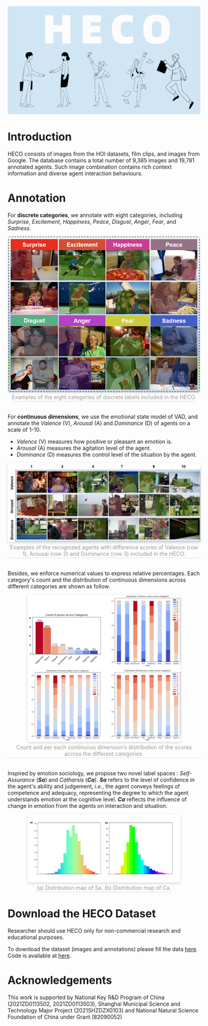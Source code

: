 <!-- # <center>Homepage for Human Emotion in COntext</center> -->

![图片](images/heco.png)
# Introduction
HECO consists of images from the HOI datasets, film clips, and images from Google. The database contains a total number of 9,385 images and 19,781 annotated agents. Such image combination contains rich context information and diverse agent interaction behaviours. 

# Annotation
For **discrete categories**, we annotate with eight categories, including *Surprise*, *Excitement*, *Happiness*, *Peace*, *Disgust*, *Anger*, *Fear*, and *Sadness*.



<center>
<img style="width: 500px; border-radius: 0.3125em;
box-shadow: 0 2px 4px 0 rgba(34,36,38,.12),0 2px 10px 0 rgba(34,36,38,.08);" 
src="images/discret.png">
<br>
<div style="color:orange; border-bottom: 1px solid #d9d9d9;
display: inline-block; color: #999; padding: 2px;">Examples of the eight categories of discrete labels included in the HECO.</div>
</center>
<br>

For **continuous dimensions**, we use the emotional state model of  VAD, and annotate the *Valence* (V), *Arousal* (A) and *Dominance* (D) of agents on a scale of 1-10. 
- *Valence* (V) measures how positive or pleasant an emotion is. 
- *Arousal* (A) measures the agitation level of the agent. 
- *Dominance* (D) measures the control level of the situation by the agent.

<center>
<img style="width: 缩放比例; border-radius: 0.3125em;
box-shadow: 0 2px 4px 0 rgba(34,36,38,.12),0 2px 10px 0 rgba(34,36,38,.08);" 
src="images/contin.png">
<br>
<div style="color:orange; border-bottom: 1px solid #d9d9d9;
display: inline-block; color: #999; padding: 2px;">Examples of the recognized agents with difference scores of Valence (row 1), Arousal (row 2) and Dominance (row 3) included in the HECO.</div>
</center>
<br>

Besides, we enforce numerical values to express relative percentages. Each category's count and the distribution of continuous dimensions across different categories are shown as follow.

<center>
<img style="width: 400px; border-radius: 0.3125em;
box-shadow: 0 2px 4px 0 rgba(34,36,38,.12),0 2px 10px 0 rgba(34,36,38,.08);" 
src="images/count.png">
<br>
<div style="color:orange; border-bottom: 1px solid #d9d9d9;
display: inline-block; color: #999; padding: 2px;">Count and per each continuous dimension’s distribution of the scores across the different categories.</div>
</center>
<br>

Inspired by emotion sociology, we propose two novel label spaces : *Self-Assurance* (***Sa***) and *Catharsis* (***Ca***). ***Sa*** refers to the level of confidence in the agent's ability and judgement, *i.e.*, the agent conveys feelings of competence and adequacy, representing the degree to which the agent understands emotion at the cognitive level.  ***Ca*** reflects the influence of change in emotion from the agents on interaction and situation.

<center>
<img style="width:400px ; border-radius: 0.3125em;
box-shadow: 0 2px 4px 0 rgba(34,36,38,.12),0 2px 10px 0 rgba(34,36,38,.08);" 
src="images/stata.png">
<div style="color:orange; border-bottom: 1px solid #d9d9d9;
display: inline-block; color: #999; padding: 2px;">(a) Distribution map of Sa.  (b) Distribution map of Ca.</div>
</center>

#  Download the  HECO Dataset
Researcher should use  HECO  only for non-commercial research and educational purposes.

To download the dataset (images and annotations) please fill the data  [here](https://drive.google.com/drive/folders/1js1UoaAeagrHZ5eizInw5ZaWLJurKW-D). Code is available at  [here](https://github.com/HECO2022/heco).

# Acknowledgements
This work is supported by National Key R&D Program of China (2021ZD0113502, 2021ZD0113503), Shanghai Municipal Science and Technology Major Project (2021SHZDZX0103) and National Natural Science Foundation of China under Grant (82090052)


